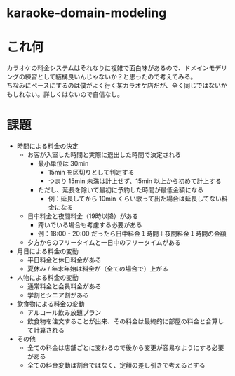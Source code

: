 # karaoke-domain-modeling

# これ何
カラオケの料金システムはそれなりに複雑で面白味があるので、ドメインモデリングの練習として結構良いんじゃないか？と思ったので考えてみる。  
ちなみにベースにするのは僕がよく行く某カラオケ店だが、全く同じではないかもしれない。詳しくはないので自信なし。

# 課題
- 時間による料金の決定
  - お客が入室した時間と実際に退出した時間で決定される
    - 最小単位は 30min
      - 15min を区切りとして判定する
      - つまり 15min 未満は計上せず、15min 以上から初めて計上する
    - ただし、延長を除いて最初に予約した時間が最低金額になる
      - 例：延長してから 10min くらい歌って出た場合は延長してない料金になる
  - 日中料金と夜間料金（19時以降）がある
    - 跨いでいる場合も考慮する必要がある
    - 例：18:00 - 20:00 だったら日中料金１時間＋夜間料金１時間の金額
  - 夕方からのフリータイムと一日中のフリータイムがある
- 月日による料金の変動
  - 平日料金と休日料金がある
  - 夏休み / 年末年始は料金が（全ての場合で）上がる
- 人物による料金の変動
  - 通常料金と会員料金がある
  - 学割とシニア割がある
- 飲食物による料金の変動
  - アルコール飲み放題プラン
  - 飲食物を注文することが出来、その料金は最終的に部屋の料金と合算して計算される
- その他
  - 全ての料金は店舗ごとに変わるので後から変更が容易なようにする必要がある
  - 全ての料金変動は割合ではなく、定額の差し引きで考えるとする
